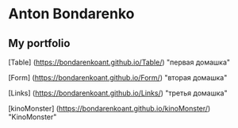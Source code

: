 

# Anton Bondarenko


## My portfolio

[Table] (https://bondarenkoant.github.io/Table/) "первая домашка"

[Form] (https://bondarenkoant.github.io/Form/) "вторая домашка"

[Links] (https://bondarenkoant.github.io/Links/) "третья домашка"

[kinoMonster] (https://bondarenkoant.github.io/kinoMonster/) "KinoMonster"

